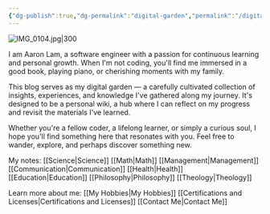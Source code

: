 ```yaml
---
{"dg-publish":true,"dg-permalink":"digital-garden","permalink":"/digital-garden/","tags":["gardenEntry"]}
---
```



![IMG_0104.jpg|300](/img/user/IMG_0104.jpg)

I am Aaron Lam, a software engineer with a passion for continuous learning and personal growth. When I'm not coding, you'll find me immersed in a good book, playing piano, or cherishing moments with my family.

This blog serves as my digital garden — a carefully cultivated collection of insights, experiences, and knowledge I've gathered along my journey. It's designed to be a personal wiki, a hub where I can reflect on my progress and revisit the materials I've learned.

Whether you're a fellow coder, a lifelong learner, or simply a curious soul, I hope you'll find something here that resonates with you. Feel free to wander, explore, and perhaps discover something new.

My notes:
[[Science\|Science]]
[[Math\|Math]]
[[Management\|Management]]
[[Communication\|Communication]]
[[Health\|Health]]
[[Education\|Education]]
[[Philosophy\|Philosophy]]
[[Theology\|Theology]]

Learn more about me:
[[My Hobbies\|My Hobbies]]
[[Certifications and Licenses\|Certifications and Licenses]]
[[Contact Me\|Contact Me]]